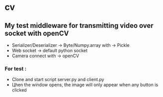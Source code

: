 # cv

## My test middleware for transmitting video over socket with openCV 
- Serializer/Deserializer -> Byte/Numpy.array with -> Pickle
- Web socket -> default python socket
- Camera connect with -> openCV

### For test : 
- Clone and start script server.py and client.py
- Цhen the window opens, the image will only appear when any button is clicked
